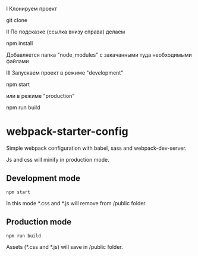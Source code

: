 I Клонируем проект 

git clone

II По подсказке (ссылка внизу справа) делаем

npm install

Добавляется папка "node_modules" с закачанными туда необходимыми файлами 

III Запускаем проект в режиме "development"

 npm start
 
 или в режиме "production"
 
 npm run build

# webpack-starter-config

Simple webpack configuration with babel, sass and webpack-dev-server.

Js and css will minify in production mode.

## Development mode

```
npm start
```

In this mode *.css and *.js will  remove from /public folder.

## Production mode

```
npm run build
```

Assets (*.css and *.js) will save in /public folder.

